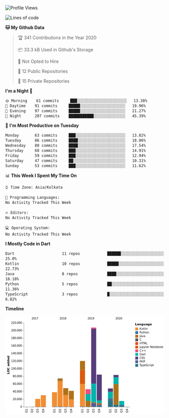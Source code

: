 <!--START_SECTION:waka-->
![Profile Views](http://img.shields.io/badge/Profile%20Views-124-blue)

![Lines of code](https://img.shields.io/badge/From%20Hello%20World%20I%27ve%20Written-1.6%20million%20lines%20of%20code-blue)

**🐱 My Github Data** 

> 🏆 341 Contributions in the Year 2020
 > 
> 📦 33.3 kB Used in Github's Storage 
 > 
> 🚫 Not Opted to Hire
 > 
> 📜 12 Public Repositories
 > 
> 🔑 15 Private Repositories 

**I'm a Night 🦉** 

```text
🌞 Morning    61 commits     ███░░░░░░░░░░░░░░░░░░░░░░   13.38% 
🌆 Daytime    91 commits     █████░░░░░░░░░░░░░░░░░░░░   19.96% 
🌃 Evening    97 commits     █████░░░░░░░░░░░░░░░░░░░░   21.27% 
🌙 Night      207 commits    ███████████░░░░░░░░░░░░░░   45.39%

```
📅 **I'm Most Productive on Tuesday** 

```text
Monday       63 commits     ███░░░░░░░░░░░░░░░░░░░░░░   13.82% 
Tuesday      86 commits     ████░░░░░░░░░░░░░░░░░░░░░   18.86% 
Wednesday    80 commits     ████░░░░░░░░░░░░░░░░░░░░░   17.54% 
Thursday     68 commits     ███░░░░░░░░░░░░░░░░░░░░░░   14.91% 
Friday       59 commits     ███░░░░░░░░░░░░░░░░░░░░░░   12.94% 
Saturday     47 commits     ██░░░░░░░░░░░░░░░░░░░░░░░   10.31% 
Sunday       53 commits     ███░░░░░░░░░░░░░░░░░░░░░░   11.62%

```


📊 **This Week I Spent My Time On** 

```text
⌚︎ Time Zone: Asia/Kolkata

💬 Programming Languages: 
No Activity Tracked This Week

🔥 Editors: 
No Activity Tracked This Week

💻 Operating System: 
No Activity Tracked This Week

```

**I Mostly Code in Dart** 

```text
Dart                     11 repos            ██████░░░░░░░░░░░░░░░░░░░   25.0% 
Kotlin                   10 repos            █████░░░░░░░░░░░░░░░░░░░░   22.73% 
Java                     8 repos             ████░░░░░░░░░░░░░░░░░░░░░   18.18% 
Python                   5 repos             ██░░░░░░░░░░░░░░░░░░░░░░░   11.36% 
TypeScript               3 repos             █░░░░░░░░░░░░░░░░░░░░░░░░   6.82%

```


**Timeline**

![Chart not found](https://github.com/prabhatdev/prabhatdev/blob/master/charts/bar_graph.png) 


<!--END_SECTION:waka-->

